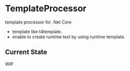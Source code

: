 # TemplateProcessor
template processor for .Net Core

* template like t4template.
* enable to create runtime text by using runtime template.

## Current State
WIP
